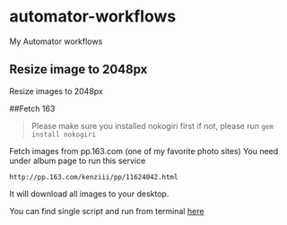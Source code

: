 automator-workflows
===================

My Automator workflows

## Resize image to 2048px
Resize images to 2048px

##Fetch 163
> Please make sure you installed nokogiri first
> if not, please run `gem install nokogiri`

Fetch images from pp.163.com (one of my favorite photo sites)
You need under album page to run this service

    http://pp.163.com/kenziii/pp/11624042.html

It will download all images to your desktop.

You can find single script and run from terminal [here][ftlopr]

[ftlopr]: https://github.com/imjma/ftlopr

